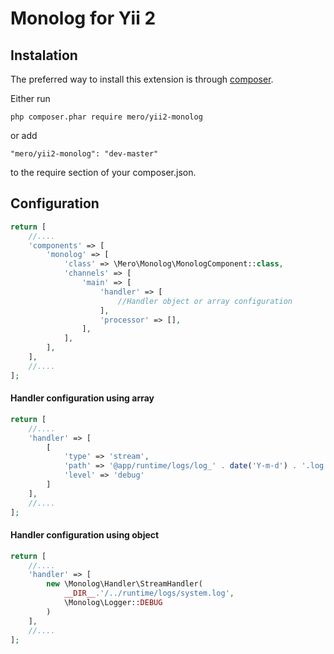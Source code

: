 Monolog for Yii 2
=================

## Instalation

The preferred way to install this extension is through [composer](https://getcomposer.org/download/).

Either run

```
php composer.phar require mero/yii2-monolog
```

or add

```
"mero/yii2-monolog": "dev-master"
```

to the require section of your composer.json.

## Configuration

```php
return [
    //....
    'components' => [
        'monolog' => [
            'class' => \Mero\Monolog\MonologComponent::class,
            'channels' => [
                'main' => [
                    'handler' => [
                        //Handler object or array configuration
                    ],
                    'processor' => [],
                ],
            ],
        ],
    ],
    //....
];
```

#### Handler configuration using array

```php
return [
    //....
    'handler' => [
        [
            'type' => 'stream',
            'path' => '@app/runtime/logs/log_' . date('Y-m-d') . '.log',
            'level' => 'debug'
        ]
    ],
    //....
];
```

#### Handler configuration using object

```php
return [
    //....
    'handler' => [
        new \Monolog\Handler\StreamHandler(
            __DIR__.'/../runtime/logs/system.log',
            \Monolog\Logger::DEBUG
        )
    ],
    //....
];
```
